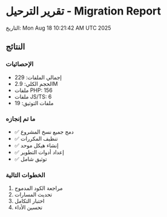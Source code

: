 # تقرير الترحيل - Migration Report
التاريخ: Mon Aug 18 10:21:42 AM UTC 2025

## النتائج

### الإحصائيات
- إجمالي الملفات: 229
- الحجم الكلي: 2.9M
- ملفات PHP: 156
- ملفات JS/TS: 6
- ملفات التوثيق: 19

### ما تم إنجازه
- ✅ دمج جميع نسخ المشروع
- ✅ تنظيف المكررات
- ✅ إنشاء هيكل موحد
- ✅ إعداد أدوات التطوير
- ✅ توثيق شامل

### الخطوات التالية
1. مراجعة الكود المدموج
2. تحديث المسارات
3. اختبار التكامل
4. تحسين الأداء
